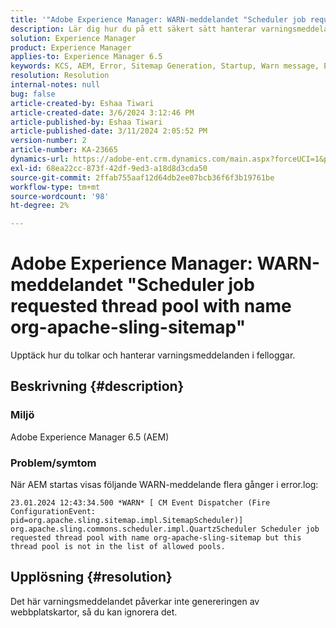 ```yaml
---
title: '"Adobe Experience Manager: WARN-meddelandet "Scheduler job requested thread pool with name org-apache-sling-sitemap"'
description: Lär dig hur du på ett säkert sätt hanterar varningsmeddelanden som inte påverkar när AEM startas.
solution: Experience Manager
product: Experience Manager
applies-to: Experience Manager 6.5
keywords: KCS, AEM, Error, Sitemap Generation, Startup, Warn message, Error.log, Thread pool
resolution: Resolution
internal-notes: null
bug: false
article-created-by: Eshaa Tiwari
article-created-date: 3/6/2024 3:12:46 PM
article-published-by: Eshaa Tiwari
article-published-date: 3/11/2024 2:05:52 PM
version-number: 2
article-number: KA-23665
dynamics-url: https://adobe-ent.crm.dynamics.com/main.aspx?forceUCI=1&pagetype=entityrecord&etn=knowledgearticle&id=ce4145f6-cbdb-ee11-904d-6045bd006b4b
exl-id: 68ea22cc-873f-42df-9ed3-a18d8d3cda50
source-git-commit: 2ffab755aaf12d64db2ee07bcb36f6f3b19761be
workflow-type: tm+mt
source-wordcount: '98'
ht-degree: 2%

---
```


# Adobe Experience Manager: WARN-meddelandet &quot;Scheduler job requested thread pool with name org-apache-sling-sitemap&quot;


Upptäck hur du tolkar och hanterar varningsmeddelanden i felloggar.

## Beskrivning {#description}


### <b>Miljö</b>

Adobe Experience Manager 6.5 (AEM)

### Problem/symtom

När AEM startas visas följande WARN-meddelande flera gånger i error.log:


```
23.01.2024 12:43:34.500 *WARN* [ CM Event Dispatcher (Fire ConfigurationEvent: pid=org.apache.sling.sitemap.impl.SitemapScheduler)]  org.apache.sling.commons.scheduler.impl.QuartzScheduler Scheduler job requested thread pool with name org-apache-sling-sitemap but this thread pool is not in the list of allowed pools.
```





## Upplösning {#resolution}


Det här varningsmeddelandet påverkar inte genereringen av webbplatskartor, så du kan ignorera det.
